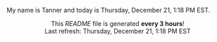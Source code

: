 My name is Tanner and today is Thursday, December 21, 1:18 PM EST.

<p align="center">This <i>README</i> file is generated <b>every 3 hours</b>!</br>Last refresh: Thursday, December 21, 1:18 PM EST<br /></p>
